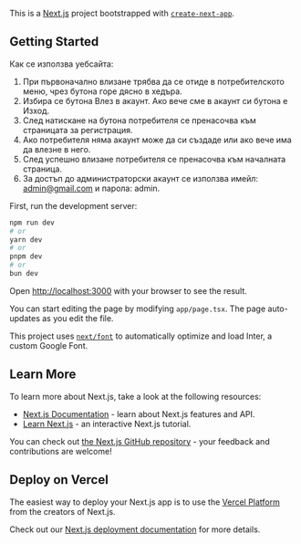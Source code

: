This is a [Next.js](https://nextjs.org/) project bootstrapped with [`create-next-app`](https://github.com/vercel/next.js/tree/canary/packages/create-next-app).

## Getting Started

Как се използва уебсайта:

1. При първоначално влизане трябва да се отиде в потребителското меню, чрез бутона горе дясно в хедъра.
2. Избира се бутона Влез в акаунт. Ако вече сме в акаунт си бутона е Изход.
3. След натискане на бутона потребителя се пренасочва към страницата за регистрация.
4. Ако потребителя няма акаунт може да си създаде или ако вече има да влезне в него.
5. След успешно влизане потребителя се пренасочва към началната страница.
6. За достъп до администраторски акаунт се използва имейл: admin@gmail.com и парола: admin.

First, run the development server:

```bash
npm run dev
# or
yarn dev
# or
pnpm dev
# or
bun dev
```

Open [http://localhost:3000](http://localhost:3000) with your browser to see the result.

You can start editing the page by modifying `app/page.tsx`. The page auto-updates as you edit the file.

This project uses [`next/font`](https://nextjs.org/docs/basic-features/font-optimization) to automatically optimize and load Inter, a custom Google Font.

## Learn More

To learn more about Next.js, take a look at the following resources:

- [Next.js Documentation](https://nextjs.org/docs) - learn about Next.js features and API.
- [Learn Next.js](https://nextjs.org/learn) - an interactive Next.js tutorial.

You can check out [the Next.js GitHub repository](https://github.com/vercel/next.js/) - your feedback and contributions are welcome!

## Deploy on Vercel

The easiest way to deploy your Next.js app is to use the [Vercel Platform](https://vercel.com/new?utm_medium=default-template&filter=next.js&utm_source=create-next-app&utm_campaign=create-next-app-readme) from the creators of Next.js.

Check out our [Next.js deployment documentation](https://nextjs.org/docs/deployment) for more details.
